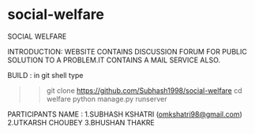 # social-welfare
SOCIAL WELFARE

INTRODUCTION:
WEBSITE CONTAINS DISCUSSION FORUM FOR PUBLIC SOLUTION TO A PROBLEM.IT CONTAINS A MAIL SERVICE ALSO.

BUILD :
in git shell type
>>git clone https://github.com/Subhash1998/social-welfare
>>cd welfare
>>python manage.py runserver

PARTICIPANTS NAME :
1.SUBHASH KSHATRI (omkshatri98@gmail.com)
2.UTKARSH CHOUBEY 
3.BHUSHAN THAKRE
